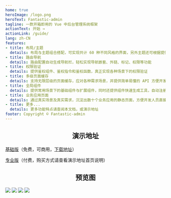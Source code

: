 ```yaml
---
home: true
heroImage: /logo.png
heroText: Fantastic-admin
tagline: 一款开箱即用的 Vue 中后台管理系统框架
actionText: 开始 →
actionLink: /guide/
lang: zh-CN
features:
- title: 布局/主题
  details: 布局与主题组合搭配，可实现共计 60 种不同风格的界面，另外主题还可根据提供的规则进行自定义扩展
- title: 路由导航
  details: 路由配置自动生成导航栏，轻松实现导航嵌套、外链、标记、权限等功能
- title: 权限验证
  details: 提供鉴权组件、鉴权指令和鉴权函数，真正实现各种场景下的权限验证
- title: 多级页面缓存
  details: 支持无限层级的页面缓存，应对各种需求场景，并提供简单易懂的 API 方便开发者快速集成
- title: 全局组件
  details: 提供常用场景下的基础组件与扩展组件，同时还提供组件快速生成工具，自动注册全局组件，提高开发效率
- title: 业务应用页面
  details: 通过真实场景及真实需求，沉淀出数十个业务应用的静态页面，方便开发人员直接使用，后续将长期更新
- title: 更多...
  details: 更多功能特点请查阅本文档，或演示地址
footer: Copyright © Fantastic-admin
---
```


<h2 align="center">演示地址</h2>

[基础版](https://hooray.gitee.io/fantastic-admin/basic)（免费，可商用，[下载地址](https://gitee.com/hooray/fantastic-admin)）

[专业版](https://hooray.gitee.io/fantastic-admin/basic)（付费，购买方式请查看演示地址首页说明）

<h2 align="center">预览图</h2>

![](/preview1.png)
![](/preview2.png)
![](/preview3.png)
![](/preview4.png)